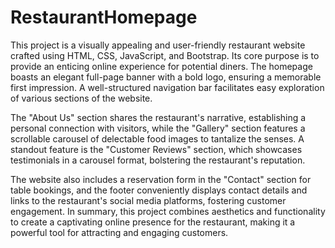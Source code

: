 # RestaurantHomepage
This project is a visually appealing and user-friendly restaurant website crafted using HTML, CSS, JavaScript, and Bootstrap. Its core purpose is to provide an enticing online experience for potential diners. The homepage boasts an elegant full-page banner with a bold logo, ensuring a memorable first impression. A well-structured navigation bar facilitates easy exploration of various sections of the website.

The "About Us" section shares the restaurant's narrative, establishing a personal connection with visitors, while the "Gallery" section features a scrollable carousel of delectable food images to tantalize the senses. A standout feature is the "Customer Reviews" section, which showcases testimonials in a carousel format, bolstering the restaurant's reputation.

The website also includes a reservation form in the "Contact" section for table bookings, and the footer conveniently displays contact details and links to the restaurant's social media platforms, fostering customer engagement. In summary, this project combines aesthetics and functionality to create a captivating online presence for the restaurant, making it a powerful tool for attracting and engaging customers.
